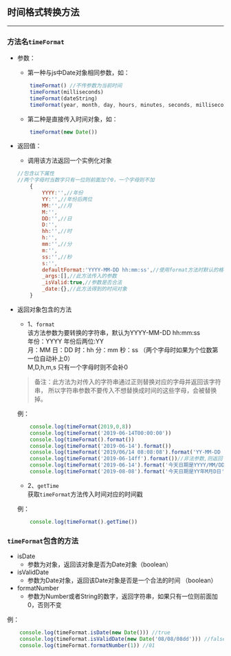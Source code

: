 ## 时间格式转换方法

-----
### 方法名`timeFormat`
+ 参数：
    + 第一种与js中Date对象相同参数，如：
    ```javascript    
        timeFormat() //不传参数为当前时间    
        timeFormat(milliseconds)
        timeFormat(dateString)
        timeFormat(year, month, day, hours, minutes, seconds, milliseconds)
    ```
    + 第二种是直接传入时间对象，如：
    ```javascript
        timeFormat(new Date())
    ```
+ 返回值：  
    + 调用该方法返回一个实例化对象
    ```javascript
    //包含以下属性
    //两个字母时当数字只有一位则前面加个0，一个字母则不加
        {
            YYYY:'',//年份
            YY:'',//年份后两位
            MM:'',//月
            M:'',
            DD:'',//日
            D:'',
            hh:'',//时
            h:'',
            mm:'',//分
            m:'',
            ss:'',//秒
            s:'',
            defaultFormat:'YYYY-MM-DD hh:mm:ss',//使用format方法时默认的格式
            _args:[],//此方法传入的参数
            _isValid:true,//参数是否合法
            _date:{},//此方法得到的时间对象
        }
    ```
+ 返回对象包含的方法  
     
    + 1、`format`  
    该方法参数为要转换的字符串，默认为YYYY-MM-DD hh:mm:ss   
    年份：YYYY 年份后两位:YY    
    		月：MM  日：DD  时：hh 分：mm  秒：ss （两个字母时如果为个位数第一位自动补上0）   
    		M,D,h,m,s 只有一个字母时则不会补0 
    > 备注：此方法为对传入的字符串通过正则替换对应的字母并返回该字符串，
     		所以字符串参数不要传入不想替换成时间的这些字母，会被替换掉。  	
     		
    例：
    ```javascript
        console.log(timeFormat(2019,0,8))
        console.log(timeFormat('2019-06-14T00:00:00'))
        console.log(timeFormat().format())
        console.log(timeFormat('2019-06-14').format())
        console.log(timeFormat('2019/06/14 08:08:08').format('YY-MM-DD hh:mm:ss'))
        console.log(timeFormat('2019-06-14ff').format())//非法参数,则返回'Invalid date'
        console.log(timeFormat('2019-06-14').format('今天日期是YYYY/MM/DD'))
        console.log(timeFormat('2019-08-08').format('今天日期是YY年M月D日'))
    ```     
    
     + 2、`getTime`    
    获取`timeFormat`方法传入时间对应的时间戳
    
    例：
    ```javascript
        console.log(timeFormat().getTime())
    ```
    
### `timeFormat`包含的方法    
* isDate    
    * 参数为对象，返回该对象是否为Date对象（boolean）
* isValidDate
    * 参数为Date对象，返回该Date对象是否是一个合法的时间 （boolean）
* formatNumber
    * 参数为Number或者String的数字，返回字符串，如果只有一位则前面加0，否则不变   
    
例：
```javascript
    console.log(timeFormat.isDate(new Date())) //true
    console.log(timeFormat.isValidDate(new Date('08/08/08dd'))) //false
    console.log(timeFormat.formatNumber(1)) //01
```